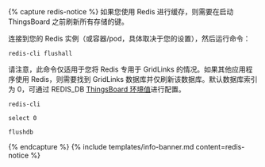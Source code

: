 {% capture redis-notice %}
如果您使用 Redis 进行缓存，则需要在启动 ThingsBoard 之前刷新所有存储的键。

连接到您的 Redis 实例（或容器/pod，具体取决于您的设置），然后运行命令：

`redis-cli flushall`

请注意，此命令仅适用于您将 Redis 专用于 GridLinks 的情况。如果其他应用程序使用 Redis，则需要找到 GridLinks 数据库并仅刷新该数据库。默认数据库索引为 0，可通过 REDIS_DB <a style="pointer-events: all;" href="/docs/user-guide/install/config/">ThingsBoard 环境值</a>进行配置。

`redis-cli`

`select 0`

`flushdb`
 
{% endcapture %}
{% include templates/info-banner.md content=redis-notice %}
